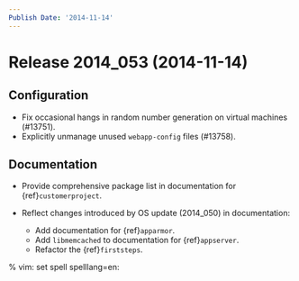 ```yaml
---
Publish Date: '2014-11-14'
---
```


# Release 2014_053 (2014-11-14)

## Configuration

- Fix occasional hangs in random number generation on virtual machines (#13751).
- Explicitly unmanage unused `webapp-config` files (#13758).

## Documentation

- Provide comprehensive package list in documentation for
  {ref}`customerproject`.

- Reflect changes introduced by OS update (2014_050) in documentation:

  - Add documentation for {ref}`apparmor`.
  - Add `libmemcached` to documentation for {ref}`appserver`.
  - Refactor the {ref}`firststeps`.

% vim: set spell spelllang=en:
